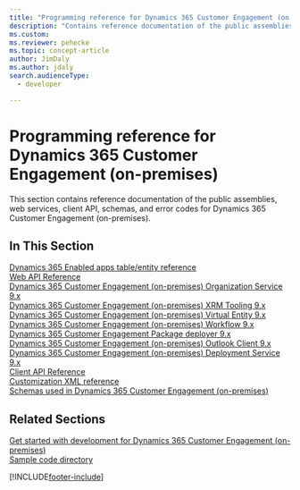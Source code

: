 ```yaml
---
title: "Programming reference for Dynamics 365 Customer Engagement (on-premises) (Developer Guide for Dynamics 365 Customer Engagement (on-premises)) | MicrosoftDocs"
description: "Contains reference documentation of the public assemblies, web services, schemas, and error codes that constitute the Developer Guide (SDK) for Dynamics 365 Customer Engagement (on-premises). "
ms.custom: 
ms.reviewer: pehecke 
ms.topic: concept-article
author: JimDaly
ms.author: jdaly
search.audienceType: 
  - developer

---
```

# Programming reference for Dynamics 365 Customer Engagement (on-premises)

This section contains reference documentation of the public assemblies, web services, client API, schemas, and error codes for Dynamics 365 Customer Engagement (on-premises).  
  
## In This Section  
 
 [Dynamics 365 Enabled apps table/entity reference](../../../developer/reference/about-entity-reference.md)<br />
 [Web API Reference](/power-apps/developer/data-platform/webapi/reference/about)<br />
 [Dynamics 365 Customer Engagement (on-premises) Organization Service 9.x](/dotnet/api/microsoft.crm.sdk?view=dataverse-sdk-latest&preserve-view=true)<br />
 [Dynamics 365 Customer Engagement (on-premises) XRM Tooling 9.x](/dotnet/api/microsoft.xrm.tooling.connector?view=dataverse-sdk-latest&preserve-view=true)<br />
 [Dynamics 365 Customer Engagement (on-premises) Virtual Entity 9.x](/dotnet/api/microsoft.xrm.sdk.data?view=dataverse-sdk-latest&preserve-view=true)<br />
 [Dynamics 365 Customer Engagement (on-premises) Workflow 9.x](/dotnet/api/microsoft.xrm.sdk.workflow?view=dataverse-sdk-latest&preserve-view=true)<br />
 [Dynamics 365 Customer Engagement Package deployer 9.x](/dotnet/api/microsoft.xrm.tooling.packagedeployment.crmpackageextentionbase?view=dataverse-sdk-latest&preserve-view=true)<br />
 [Dynamics 365 Customer Engagement (on-premises) Outlook Client 9.x](/dotnet/api/microsoft.crm.outlook.sdk?view=dataverse-sdk-latest&preserve-view=true)<br />
 [Dynamics 365 Customer Engagement (on-premises) Deployment Service 9.x](/dotnet/api/microsoft.xrm.sdk.deployment?view=dataverse-sdk-latest&preserve-view=true)<br />
 [Client API Reference](/powerapps/developer/model-driven-apps/clientapi/reference)<br />
 [Customization XML reference](customization-xml-reference.md)<br />
 [Schemas used in Dynamics 365 Customer Engagement (on-premises)](schemas-used-dynamics-365.md)<br />
  
## Related Sections  
 [Get started with development for Dynamics 365 Customer Engagement (on-premises)](get-started-sdk.md)<br />
 [Sample code directory](sample-code-directory.md)<br />


[!INCLUDE[footer-include](../../../includes/footer-banner.md)]
